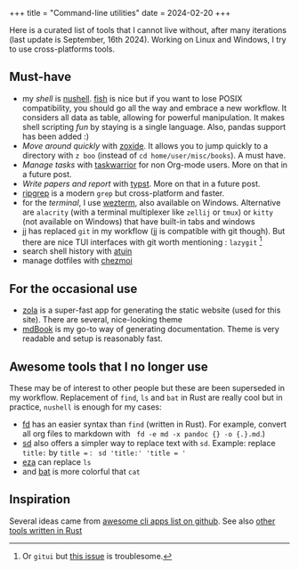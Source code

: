 +++
title = "Command-line utilities"
date = 2024-02-20
+++

Here is a curated list of tools that I cannot live without, after many
iterations (last update is September, 16th 2024). Working on Linux and Windows,
I try to use cross-platforms tools.

## Must-have

- my *shell* is [nushell](https://www.nushell.sh/).
[fish](https://fishshell.com/docs/current/tutorial.html) is nice but if you want
to lose POSIX compatibility, you should go all the way and embrace a new
workflow. It considers all data as table, allowing for powerful manipulation. It
makes shell scripting _fun_ by staying is a single language. Also, pandas support
has been added :)
- *Move around quickly* with [zoxide](https://github.com/ajeetdsouza/zoxide). It
allows you to jump quickly to a directory with `z boo` (instead of `cd
home/user/misc/books`). A must have.
- *Manage tasks* with [taskwarrior](https://taskwarrior.org/) for non Org-mode users. More on that in a future post.
- *Write papers and report* with [typst](https://typst.app/). More on that in a future post.
- [ripgrep](https://github.com/BurntSushi/ripgrep) is a modern `grep` but cross-platform and faster.
- for the *terminal*, I use [wezterm](https://wezfurlong.org/wezterm/index.html), also available on Windows.
Alternative are `alacrity` (with a terminal multiplexer like `zellij` or `tmux`) or `kitty` (not available on Windows)
that have built-in tabs and windows
- [jj](https://martinvonz.github.io/jj/latest/) has replaced `git` in my
workflow (jj is compatible with git though). But there are nice TUI interfaces
with git worth mentioning : `lazygit` [^1]
- search shell history with [atuin](https://atuin.sh/)
- manage dotfiles with [chezmoi](https://www.chezmoi.io/quick-start/)

## For the occasional use

- [zola](https://www.getzola.org/) is a super-fast app for generating the static website (used for this site). There are several, nice-looking theme
- [mdBook](https://rust-lang.github.io/mdBook/) is my go-to way of generating documentation. Theme is very readable and setup is reasonably fast.

## Awesome tools that I no longer use

These may be of interest to other people but these are been superseded in my
workflow. Replacement of `find`, `ls` and `bat` in Rust are really cool but in
practice, `nushell` is enough for my cases:
  - [fd](https://github.com/sharkdp/fd) has an easier syntax than `find` (written in Rust). For example, convert all org files to markdown with ` fd -e md -x pandoc {} -o {.}.md`.)
  - [sd](https://github.com/chmln/sd) also offers a simpler way to replace text  with `sd`. Example: replace `title:` by `title =` : ` sd 'title:' 'title = '`
  - [eza](https://github.com/eza-community/eza) can replace `ls`
  - and [bat](sttps://github.com/sharkdp/bat) is more colorful that `cat`

## Inspiration

Several ideas came from [awesome cli apps list on github](https://github.com/agarrharr/awesome-cli-apps?tab=readme-ov-file). See also [other tools written in Rust](https://github.com/sts10/rust-command-line-utilities?tab=readme-ov-file)

[^1]: Or `gitui` but [this issue](https://github.com/extrawurst/gitui/issues/2158) is troublesome.
